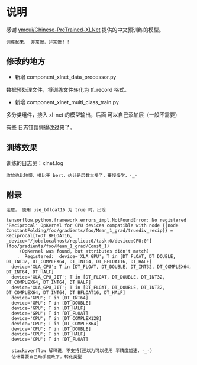 # 说明

感谢 [ymcui/Chinese-PreTrained-XLNet](https://github.com/ymcui/Chinese-PreTrained-XLNet) 提供的中文预训练的模型。

` 训练起来， 非常慢，非常慢！！ `

## 修改的地方

- 新增 component_xlnet_data_processor.py

数据预处理文件，将训练文件转化为 tf_record 格式。


- 新增 component_xlnet_multi_class_train.py

多分类组件，接入 xl-net 的模型输出，后面 可以自己添加层（一般不需要）

有些 日志错误懒得改过来了。

## 训练效果

训练的日志见：xlnet.log

```
收敛也比较慢，相比于 bert，估计是层数太多了，要慢慢学，-_-
```


## 附录

```
注意， 使用 use_bfloat16 为 true 时，出现

tensorflow.python.framework.errors_impl.NotFoundError: No registered 'Reciprocal' OpKernel for CPU devices compatible with node {{node ConstantFolding/foo/gradients/foo/Mean_1_grad/truediv_recip}} = Reciprocal[T=DT_BFLOAT16, _device="/job:localhost/replica:0/task:0/device:CPU:0"](foo/gradients/foo/Mean_1_grad/Const_1)
     (OpKernel was found, but attributes didn't match)
    .  Registered:  device='XLA_GPU'; T in [DT_FLOAT, DT_DOUBLE, DT_INT32, DT_COMPLEX64, DT_INT64, DT_BFLOAT16, DT_HALF]
  device='XLA_CPU'; T in [DT_FLOAT, DT_DOUBLE, DT_INT32, DT_COMPLEX64, DT_INT64, DT_HALF]
  device='XLA_CPU_JIT'; T in [DT_FLOAT, DT_DOUBLE, DT_INT32, DT_COMPLEX64, DT_INT64, DT_HALF]
  device='XLA_GPU_JIT'; T in [DT_FLOAT, DT_DOUBLE, DT_INT32, DT_COMPLEX64, DT_INT64, DT_BFLOAT16, DT_HALF]
  device='GPU'; T in [DT_INT64]
  device='GPU'; T in [DT_DOUBLE]
  device='GPU'; T in [DT_HALF]
  device='GPU'; T in [DT_FLOAT]
  device='CPU'; T in [DT_COMPLEX128]
  device='CPU'; T in [DT_COMPLEX64]
  device='CPU'; T in [DT_DOUBLE]
  device='CPU'; T in [DT_HALF]
  device='CPU'; T in [DT_FLOAT]
  
  stackoverflow 解释说，不支持(还以为可以使用 半精度加速，-_-)
  估计需要自己动手魔改了，转化类型
  
```
